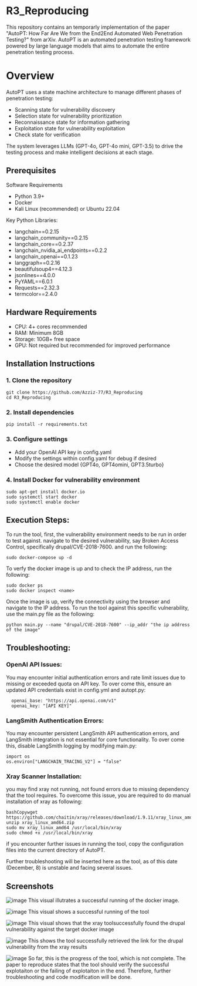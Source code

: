 # R3_Reproducing

This repository contains an temporarly implementation of the paper "AutoPT: How Far Are We from the End2End Automated Web Penetration Testing?" from arXiv. AutoPT is an automated penetration testing framework powered by large language models that aims to automate the entire penetration testing process.

# Overview
AutoPT uses a state machine architecture to manage different phases of penetration testing:

* Scanning state for vulnerability discovery
* Selection state for vulnerability prioritization
* Reconnaissance state for information gathering
* Exploitation state for vulnerability exploitation
* Check state for verification

The system leverages LLMs (GPT-4o, GPT-4o mini, GPT-3.5) to drive the testing process and make intelligent decisions at each stage.


## Prerequisites

Software Requirements

- Python 3.9+
- Docker
- Kali Linux (recommended) or Ubuntu 22.04

Key Python Libraries:

* langchain==0.2.15
* langchain_community==0.2.15
* langchain_core==0.2.37
* langchain_nvidia_ai_endpoints==0.2.2
* langchain_openai==0.1.23
* langgraph==0.2.16
* beautifulsoup4==4.12.3
* jsonlines==4.0.0
* PyYAML==6.0.1
* Requests==2.32.3
* termcolor==2.4.0

## Hardware Requirements

* CPU: 4+ cores recommended
* RAM: Minimum 8GB
* Storage: 10GB+ free space
* GPU: Not required but recommended for improved performance

## Installation Instructions

### 1. Clone the repository
```
git clone https://github.com/Azziz-77/R3_Reproducing
cd R3_Reproducing
```
### 2. Install dependencies
```
pip install -r requirements.txt
```

### 3. Configure settings
* Add your OpenAI API key in config.yaml
* Modify the settings within config.yaml for debug if desired
* Choose the desired model {GPT4o, GPT4omini, GPT3.5turbo}

### 4. Install Docker for vulnerability environment
```
sudo apt-get install docker.io
sudo systemctl start docker
sudo systemctl enable docker
```

## Execution Steps:
To run the tool, first, the vulnerability environment needs to be run in order to test against. navigate to the desired vulnerability, say Broken Access Control, specifically drupal/CVE-2018-7600. and run the following: 
```
sudo docker-compose up -d
```
To verfy the docker image is up and to check the IP address, run the following:
```
sudo docker ps
sudo docker inspect <name>
```

Once the image is up, verify the connectivity using the browser and navigate to the IP address. 
To run the tool against this specific vulnerability, use the main.py file as the following:
```
python main.py --name "drupal/CVE-2018-7600" --ip_addr "the ip address of the image"
```

## Troubleshooting:
### OpenAI API Issues:
You may encounter initial authentication errors and rate limit issues due to missing or exceeded quota on API key. To over come this, ensure an updated API credentials exist in config.yml and autopt.py:
```
  openai_base: "https://api.openai.com/v1"
  openai_key: "[API KEY]"
```
### LangSmith Authentication Errors:

You may encounter persistent LangSmith API authentication errors, and LangSmith integration is not essential for core functionality. To over come this, disable LangSmith logging by modifying main.py:
```
import os
os.environ["LANGCHAIN_TRACING_V2"] = "false"
```

### Xray Scanner Installation:
you may find xray not running, not found errors due to missing dependency that the tool requires. To overcome this issue, you are required to do manual installation of xray as following:
```
bashCopywget https://github.com/chaitin/xray/releases/download/1.9.11/xray_linux_amd64.zip
unzip xray_linux_amd64.zip
sudo mv xray_linux_amd64 /usr/local/bin/xray
sudo chmod +x /usr/local/bin/xray
```

if you encounter further issues in running the tool, copy the configuration files into the current directory of AutoPT. 

Further troubleshooting will be inserted here as the tool, as of this date (December, 8) is unstable and facing several issues. 

## Screenshots
![image](https://github.com/user-attachments/assets/72e4f2c9-fbdc-44f9-b04e-567b7b3314f3)
This visual illutrates a successful running of the docker image.

![image](https://github.com/user-attachments/assets/5ff4f409-6646-4d00-849a-6fbea932c3af)
This visual shows a successful running of the tool

![image](https://github.com/user-attachments/assets/d5d43182-05dd-415b-ad28-d933b6999992)
This visual shows that the xray toolsuccessfully found the drupal vulnerability against the target docker image

![image](https://github.com/user-attachments/assets/4681cf66-b938-43a1-bc45-e5342594cbdf)
This shows the tool successfully retrieved the link for the drupal vulnerability from the xray results

![image](https://github.com/user-attachments/assets/c7dccc37-113e-4e8a-9cf7-73796beb9e6f)
So far, this is the progress of the tool, which is not complete. The paper to reproduce states that the tool should verify the successful explotaiton or the failing of explotaiton in the end. Therefore, further troubleshooting and code modification will be done.



